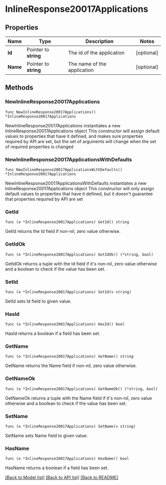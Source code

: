 # InlineResponse20017Applications

## Properties

Name | Type | Description | Notes
------------ | ------------- | ------------- | -------------
**Id** | Pointer to **string** | The id of the application | [optional] 
**Name** | Pointer to **string** | The name of the application | [optional] 

## Methods

### NewInlineResponse20017Applications

`func NewInlineResponse20017Applications() *InlineResponse20017Applications`

NewInlineResponse20017Applications instantiates a new InlineResponse20017Applications object
This constructor will assign default values to properties that have it defined,
and makes sure properties required by API are set, but the set of arguments
will change when the set of required properties is changed

### NewInlineResponse20017ApplicationsWithDefaults

`func NewInlineResponse20017ApplicationsWithDefaults() *InlineResponse20017Applications`

NewInlineResponse20017ApplicationsWithDefaults instantiates a new InlineResponse20017Applications object
This constructor will only assign default values to properties that have it defined,
but it doesn't guarantee that properties required by API are set

### GetId

`func (o *InlineResponse20017Applications) GetId() string`

GetId returns the Id field if non-nil, zero value otherwise.

### GetIdOk

`func (o *InlineResponse20017Applications) GetIdOk() (*string, bool)`

GetIdOk returns a tuple with the Id field if it's non-nil, zero value otherwise
and a boolean to check if the value has been set.

### SetId

`func (o *InlineResponse20017Applications) SetId(v string)`

SetId sets Id field to given value.

### HasId

`func (o *InlineResponse20017Applications) HasId() bool`

HasId returns a boolean if a field has been set.

### GetName

`func (o *InlineResponse20017Applications) GetName() string`

GetName returns the Name field if non-nil, zero value otherwise.

### GetNameOk

`func (o *InlineResponse20017Applications) GetNameOk() (*string, bool)`

GetNameOk returns a tuple with the Name field if it's non-nil, zero value otherwise
and a boolean to check if the value has been set.

### SetName

`func (o *InlineResponse20017Applications) SetName(v string)`

SetName sets Name field to given value.

### HasName

`func (o *InlineResponse20017Applications) HasName() bool`

HasName returns a boolean if a field has been set.


[[Back to Model list]](../README.md#documentation-for-models) [[Back to API list]](../README.md#documentation-for-api-endpoints) [[Back to README]](../README.md)



